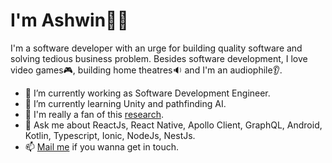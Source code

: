 ### <h1>I'm Ashwin👨‍💻</h1>

I'm a software developer with an urge for building quality software and solving tedious business problem. Besides software development, I love video games🎮, building home theatres🔉 and I'm an audiophile👂.

- 🔭 I’m currently working as Software Development Engineer.
- 🌱 I’m currently learning Unity and pathfinding AI.
- 🤵 I'm really a fan of this <a href="https://openai.com/blog/emergent-tool-use/">research</a>.
- 💬 Ask me about ReactJs, React Native, Apollo Client, GraphQL, Android, Kotlin, Typescript, Ionic, NodeJs, NestJs.
- 📫 <a href="mailto:aashwin.win17@gmail.com">Mail me</a> if you wanna get in touch.

